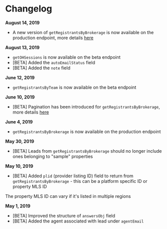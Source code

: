 # Changelog

**August 14, 2019**

* A new version of `getRegistrantsByBrokerage` is now available on the production endpoint, more details [here](https://spac.io/docs/api/#brokerage-leads-v2)

**August 13, 2019**

* `getOHSessions` is now available on the beta endpoint
* [BETA] Added the `autoEmailStatus` field
* [BETA] Added the `note` field

**June 12, 2019**

* `getRegistrantsByTeam` is now available on the beta endpoint

**June 10, 2019**

* [BETA] Pagination has been introduced for `getRegistrantsByBrokerage`, more details [here](https://spac.io/docs/api/#beta-brokerage-leads)

**June 4, 2019**

* `getRegistrantsByBrokerage` is now available on the production endpoint

**May 30, 2019**

* [BETA] Leads from `getRegistrantsByBrokerage` should no longer include ones belonging to "sample" properties

**May 10, 2019**

* [BETA] Added `plid` (provider listing ID) field to return from `getRegistrantsByBrokerage` - this can be a platform specific ID or property MLS ID

<aside class="notice">
The property MLS ID can vary if it's listed in multiple regions
</aside>

**May 1, 2019**

* [BETA] Improved the structure of `answersObj` field 
* [BETA] Added the agent associated with lead under `agentEmail`